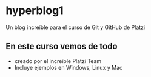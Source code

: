 # hyperblog1
Un blog increíble para el curso de Git y GitHub de Platzi 


## En este curso vemos de todo
 * creado por el increible Platzi Team
 * Incluye ejemplos en Windows, Linux y Mac